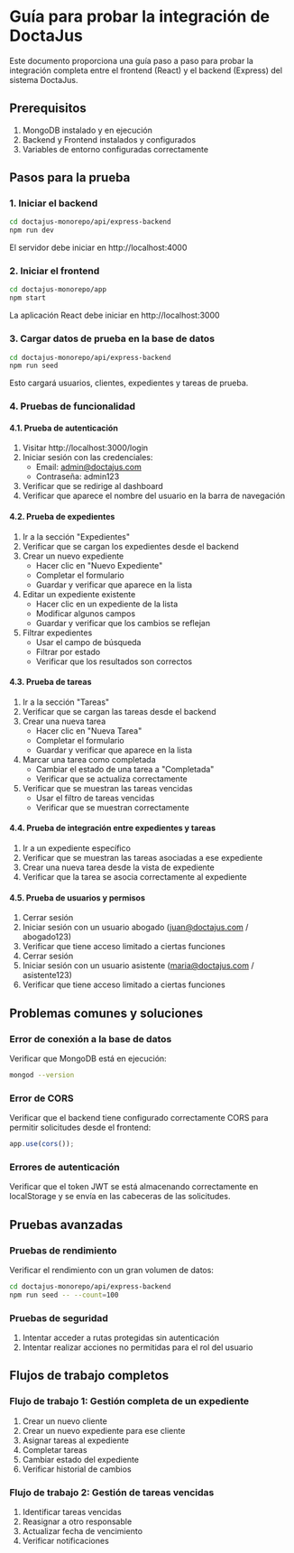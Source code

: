 # Guía para probar la integración de DoctaJus

Este documento proporciona una guía paso a paso para probar la integración completa entre el frontend (React) y el backend (Express) del sistema DoctaJus.

## Prerequisitos

1. MongoDB instalado y en ejecución
2. Backend y Frontend instalados y configurados
3. Variables de entorno configuradas correctamente

## Pasos para la prueba

### 1. Iniciar el backend

```bash
cd doctajus-monorepo/api/express-backend
npm run dev
```

El servidor debe iniciar en http://localhost:4000

### 2. Iniciar el frontend

```bash
cd doctajus-monorepo/app
npm start
```

La aplicación React debe iniciar en http://localhost:3000

### 3. Cargar datos de prueba en la base de datos

```bash
cd doctajus-monorepo/api/express-backend
npm run seed
```

Esto cargará usuarios, clientes, expedientes y tareas de prueba.

### 4. Pruebas de funcionalidad

#### 4.1. Prueba de autenticación

1. Visitar http://localhost:3000/login
2. Iniciar sesión con las credenciales:
   - Email: admin@doctajus.com
   - Contraseña: admin123
3. Verificar que se redirige al dashboard
4. Verificar que aparece el nombre del usuario en la barra de navegación

#### 4.2. Prueba de expedientes

1. Ir a la sección "Expedientes"
2. Verificar que se cargan los expedientes desde el backend
3. Crear un nuevo expediente
   - Hacer clic en "Nuevo Expediente"
   - Completar el formulario
   - Guardar y verificar que aparece en la lista
4. Editar un expediente existente
   - Hacer clic en un expediente de la lista
   - Modificar algunos campos
   - Guardar y verificar que los cambios se reflejan
5. Filtrar expedientes
   - Usar el campo de búsqueda
   - Filtrar por estado
   - Verificar que los resultados son correctos

#### 4.3. Prueba de tareas

1. Ir a la sección "Tareas"
2. Verificar que se cargan las tareas desde el backend
3. Crear una nueva tarea
   - Hacer clic en "Nueva Tarea"
   - Completar el formulario
   - Guardar y verificar que aparece en la lista
4. Marcar una tarea como completada
   - Cambiar el estado de una tarea a "Completada"
   - Verificar que se actualiza correctamente
5. Verificar que se muestran las tareas vencidas
   - Usar el filtro de tareas vencidas
   - Verificar que se muestran correctamente

#### 4.4. Prueba de integración entre expedientes y tareas

1. Ir a un expediente específico
2. Verificar que se muestran las tareas asociadas a ese expediente
3. Crear una nueva tarea desde la vista de expediente
4. Verificar que la tarea se asocia correctamente al expediente

#### 4.5. Prueba de usuarios y permisos

1. Cerrar sesión
2. Iniciar sesión con un usuario abogado (juan@doctajus.com / abogado123)
3. Verificar que tiene acceso limitado a ciertas funciones
4. Cerrar sesión
5. Iniciar sesión con un usuario asistente (maria@doctajus.com / asistente123)
6. Verificar que tiene acceso limitado a ciertas funciones

## Problemas comunes y soluciones

### Error de conexión a la base de datos

Verificar que MongoDB está en ejecución:

```bash
mongod --version
```

### Error de CORS

Verificar que el backend tiene configurado correctamente CORS para permitir solicitudes desde el frontend:

```javascript
app.use(cors());
```

### Errores de autenticación

Verificar que el token JWT se está almacenando correctamente en localStorage y se envía en las cabeceras de las solicitudes.

## Pruebas avanzadas

### Pruebas de rendimiento

Verificar el rendimiento con un gran volumen de datos:

```bash
cd doctajus-monorepo/api/express-backend
npm run seed -- --count=100
```

### Pruebas de seguridad

1. Intentar acceder a rutas protegidas sin autenticación
2. Intentar realizar acciones no permitidas para el rol del usuario

## Flujos de trabajo completos

### Flujo de trabajo 1: Gestión completa de un expediente

1. Crear un nuevo cliente
2. Crear un nuevo expediente para ese cliente
3. Asignar tareas al expediente
4. Completar tareas
5. Cambiar estado del expediente
6. Verificar historial de cambios

### Flujo de trabajo 2: Gestión de tareas vencidas

1. Identificar tareas vencidas
2. Reasignar a otro responsable
3. Actualizar fecha de vencimiento
4. Verificar notificaciones
